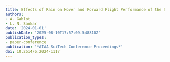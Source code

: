 ```yaml
---
title: Effects of Rain on Hover and Forward Flight Performance of the S-76 Rotor
authors:
- A. Gahlot
- L. N. Sankar
date: '2024-01-01'
publishDate: '2025-08-10T17:57:09.548810Z'
publication_types:
- paper-conference
publication: '*AIAA SciTech Conference Proceedings*'
doi: 10.2514/6.2024-1117
---
```

